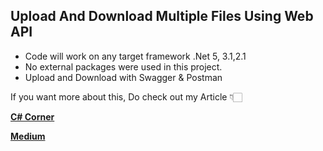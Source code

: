 ## Upload And Download Multiple Files Using Web API

 - Code will work on any target framework .Net 5, 3.1,2.1
 - No external packages were used in this project.
 - Upload and Download with Swagger & Postman

If you want more about this, Do check out my Article 👇🏻

[**C# Corner**](https://www.c-sharpcorner.com/article/upload-and-download-multiple-files-using-web-api/ "C# Corner")

[**Medium**](https://jaykrishnareddy.medium.com/upload-and-download-multiple-files-using-net-5-0-web-api-430f95f34237 "Medium")


